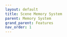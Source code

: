```yaml
---
layout: default
title: Scene Memory System
parent: Memory System
grand_parent: Features
nav_order: 1
---
```

